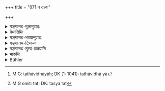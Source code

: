 +++
title = "071 न दत्त्वा"

+++

<details><summary>गङ्गानथ-मूलानुवादः</summary>

Having given away his daughter to one man, the wise man should not give her away again. Having given her away once, if he gives her again, he incurs the guilt of ‘fraud towards men.’—‘(7l)
</details>

<details><summary>मेधातिथिः</summary>

"तेषां निष्ठा तु विज्ञेया विद्वद्भिः सप्तमे पदे" (म्ध् ८.२२७) इति प्राग्विवाहान् मृते वरे दत्तायाम् अपि पुनर् दानाशङ्कायां प्रतिषेधो ऽयम् । विशिष्टे तु पुनर् वचनम्, तथाविधा[^१७८] पुनर्भूर् उक्ता । **ना**न्यस्मै **दत्वा** तस्मिन् मृते ऽन्यस्मै **दद्यात्** । तथा कुर्वन् **प्राप्नोति पुरुषानृतम्,** मनुष्यहरणे यत् पापं तत् तस्य[^१७९] भवति ॥ ९.७१ ॥


[^१७९]:
     M G omit: tat; DK: tasya tat 


[^१७८]:
     M G: tathāvidhāyāḥ; DK (1: 1041): tathāvidhā yā
</details>

<details><summary>गङ्गानथ-भाष्यानुवादः</summary>

It has been declared ‘that consummation of it is to be understood as occurring at the seventh step’ [(8.227)].
People may be inclined to the notion that if the bridegroom dies before this point has been reached, the girl may be given away to another man; it is this notion that the present text, precludes.

This prohibition has been repeated here, in view of the special circumstances herein mentioned; as a matter of fact, the girl married after betrothal has been already declared to be a ‘remarried widow.’

When the girl has been betrothed, given away, to one man,—if he happens to die—she shall not be given to another. By doing this the father incurs the guilt of ‘*fraud towards men*’; —*i.e*., he incurs the same guilt that would be incurred by the kidnapping of a human being.—(71)
</details>

<details><summary>गङ्गानथ-टिप्पन्यः</summary>

[See above,
8.98.]

“Medhātithi and Nandana say that the verse is meant to forbid marriage
of a girl whose betrothed has died. But Kullūka thinks that it refers to
all cases where a betrothal has taken place, and that it removes a doubt
which might arise through a too strict interpretation of 8.227.”—Buhler.

This verse in quoted in *Vyavahāra-Bālambhaṭṭī* (p. 326);—and in
*Smṛticandrikā* (Saṃskāra, p. 220).
</details>

<details><summary>गङ्गानथ-तुल्य-वाक्यानि</summary>

*Viṣṇu* (5.160-161).—‘He who, having promised his daughter to one
suitor, marries her to another, shall be punished as a thief, unless the
first suitor have a blemish.’

*Yājñavalkya* (1.65).—‘A girl is betrothed but once; if the father takes
her away after that, he should suffer the punishment of a thief; but he
may take her away from the man to whom she has been betrothed, if a
superior suitor happens to turn up.’

*Nārada* (12-30).—‘Should a more respectable suitor, who appears
eligible in point of religious merit, fortune and amiability, present
himself,—after the nuptial fee has already been presented by a former
suitor,—the verbal engagement previously made shall he annulled.’

[(See texts under
47.)]
</details>

<details><summary>भारुचिः</summary>

"सहस्रं पुरुषानृतम्" इति । दत्वान्यस्य कस्यचिद् दानाशङ्कया प्रतिषेधानुवादो ऽयम् ॥ ९.७१ ॥
</details>

<details><summary>Bühler</summary>

071	Let no prudent man, after giving his daughter to one (man), give her again to another; for he who gives (his daughter) whom he had before given, incurs (the guilt of) speaking falsely regarding a human being.
</details>
